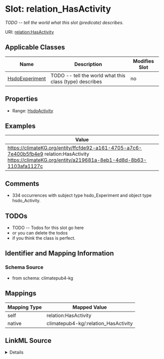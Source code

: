 

# Slot: relation_HasActivity


_TODO -- tell the world what this slot (predicate) describes._





URI: [relation:HasActivity](http://relation.org/HasActivity)



<!-- no inheritance hierarchy -->





## Applicable Classes

| Name | Description | Modifies Slot |
| --- | --- | --- |
| [HsdoExperiment](../classes/HsdoExperiment.md) | TODO -- tell the world what this class (type) describes |  no  |







## Properties

* Range: [HsdoActivity](../classes/HsdoActivity.md)






## Examples

| Value |
| --- |
| https://climateKG.org/entity/ffcfde92-a161-4705-a7c6-7e400b5fb4e9 relation:HasActivity https://climateKG.org/entity/a219681a-8eb1-4d8d-8b63-1103afa1127c |

## Comments

* 334 occurrences with subject type hsdo_Experiment and object type hsdo_Activity.

## TODOs

* TODO -- Todos for this slot go here
* or you can delete the todos
* if you think the class is perfect.

## Identifier and Mapping Information







### Schema Source


* from schema: climatepub4-kg




## Mappings

| Mapping Type | Mapped Value |
| ---  | ---  |
| self | relation:HasActivity |
| native | climatepub4-kg/:relation_HasActivity |




## LinkML Source

<details>
```yaml
name: relation_HasActivity
description: TODO -- tell the world what this slot (predicate) describes.
todos:
- TODO -- Todos for this slot go here
- or you can delete the todos
- if you think the class is perfect.
comments:
- 334 occurrences with subject type hsdo_Experiment and object type hsdo_Activity.
examples:
- value: https://climateKG.org/entity/ffcfde92-a161-4705-a7c6-7e400b5fb4e9 relation:HasActivity
    https://climateKG.org/entity/a219681a-8eb1-4d8d-8b63-1103afa1127c
from_schema: climatepub4-kg
rank: 1000
slot_uri: relation:HasActivity
alias: relation_HasActivity
domain_of:
- hsdo_Experiment
range: hsdo_Activity

```
</details>